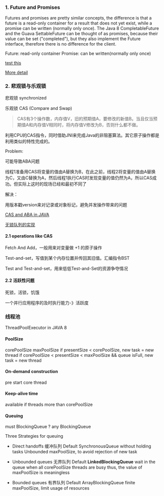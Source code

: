 ### 1. Future and Promises
Futures and promises are pretty similar concepts, the difference is that a future is a read-only container for a result that does not yet exist, while a promise can be written (normally only once). The Java 8 CompletableFuture and the Guava SettableFuture can be thought of as promises, because their value can be set ("completed"), but they also implement the Future interface, therefore there is no difference for the client.

Future:
read-only container
Promise:
can be written(normally only once)

[test this](http://blog.zhouhaocheng.cn/posts/41)

[More detail](http://marsishandsome.github.io/gen/posts/Scala/%E8%A7%A3%E8%AF%BBFuture%E5%92%8CPromise.html)

### 2. 悲观锁与乐观锁
悲观锁
synchronized

乐观锁
CAS (Compare and Swap)
> CAS有3个操作数，内存值V，旧的预期值A，要修改的新值B。当且仅当预期值A和内存值V相同时，将内存值V修改为B，否则什么都不做。

利用CPU的CAS指令，同时借助JNI来完成Java的非阻塞算法。其它原子操作都是利用类似的特性完成的。

Problem:

可能导致ABA问题

线程1准备用CAS将变量的值由A替换为B，在此之前，线程2将变量的值由A替换为C，又由C替换为A，然后线程1执行CAS时发现变量的值仍然为A，所以CAS成功。但实际上这时的现场已经和最初不同了

解决：

用版本戳version来对记录或对象标记，避免并发操作带来的问题

[CAS and ABA in JAVA](http://www.cnblogs.com/549294286/p/3766717.html)

[无锁队列的实现](http://coolshell.cn/articles/8239.html)

#### 2.1 operations like CAS
Fetch And Add，一般用来对变量做 +1 的原子操作

Test-and-set，写值到某个内存位置并传回其旧值。汇编指令BST

Test and Test-and-set，用来低低Test-and-Set的资源争夺情况

#### 2.2 活跃性问题
死锁，活锁，饥饿

 一个并行应用程序的及时执行能力-》活跃度

### 线程池
ThreadPoolExecutor in JAVA 8

#### PoolSize
corePoolSize
maxPoolSize
if presentSize < corePoolSize, new task = new thread
if corePoolSize < presentSize < maxPoolSize && queue isFull, new task = new thread

#### On-demand construction
pre start core thread

#### Keep-alive time
available if threads more than corePoolSize

#### Queuing
must BlockingQueue ?
any BlockingQueue

Three Strategies for queuing
- Direct handoffs
缓冲队列
Default SynchronousQueue
without holding tasks
Unbounded maxPoolSize, to avoid rejection of new task

- Unbounded queues
无界队列
Default <b>LinkedBlockingQueue</b>
wait in the queue when all corePoolSize threads are busy
thus, the value of maxPoolSize is meaningless

- Bounded queues
有界队列
Default ArrayBlockingQueue
finite maxPoolSize, limit usage of resources









